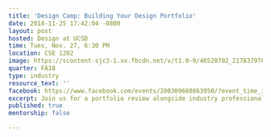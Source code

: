 ```yaml
---
title: 'Design Camp: Building Your Design Portfolio'
date: 2018-11-25 17:42:04 -0800
layout: post
hosted: Design at UCSD
time: Tues, Nov. 27, 6:30 PM
location: CSE 1202
image: https://scontent-sjc3-1.xx.fbcdn.net/v/t1.0-9/46520702_2178379789069147_7135318688848150528_n.jpg?_nc_cat=109&_nc_ht=scontent-sjc3-1.xx&oh=8831419b779e3fdbcde291ed7cfe245c&oe=5C718927
quarter: FA18
type: industry
resource_text: ''
facebook: https://www.facebook.com/events/200309680863950/?event_time_id=200309700863948
excerpt: Join us for a portfolio review alongside industry professionals!
published: true
mentorship: false

---
```


